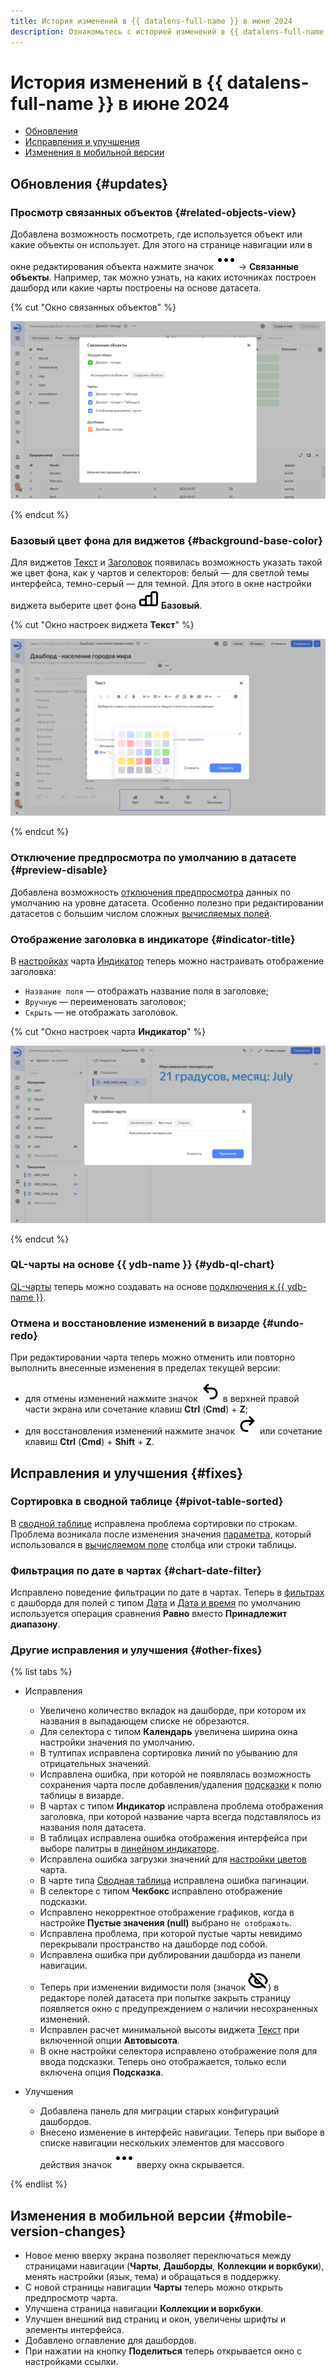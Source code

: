 ```yaml
---
title: История изменений в {{ datalens-full-name }} в июне 2024
description: Ознакомьтесь с историей изменений в {{ datalens-full-name }} за июнь 2024.
---
```


# История изменений в {{ datalens-full-name }} в июне 2024

* [Обновления](#updates)
* [Исправления и улучшения](#fixes)
* [Изменения в мобильной версии](#mobile-version-changes)

## Обновления {#updates}

### Просмотр связанных объектов {#related-objects-view}

Добавлена возможность посмотреть, где используется объект или какие объекты он использует. Для этого на странице навигации или в окне редактирования объекта нажмите значок ![image](../../_assets/console-icons/ellipsis.svg) → **Связанные объекты**. Например, так можно узнать, на каких источниках построен дашборд или какие чарты построены на основе датасета.

{% cut "Окно связанных объектов" %}

![image](../../_assets/datalens/release-notes/related-objects-view.png)

{% endcut %}

### Базовый цвет фона для виджетов {#background-base-color}

Для виджетов [Текст](../dashboard/widget.md#text) и [Заголовок](../dashboard/widget.md#title) появилась возможность указать такой же цвет фона, как у чартов и селекторов: белый — для светлой темы интерфейса, темно-серый — для темной. Для этого в окне настройки виджета выберите цвет фона ![image](../../_assets/console-icons/chart-column.svg) **Базовый**.

{% cut "Окно настроек виджета **Текст**" %}

![image](../../_assets/datalens/release-notes/background-base-color.png)

{% endcut %}

### Отключение предпросмотра по умолчанию в датасете {#preview-disable}

Добавлена возможность [отключения предпросмотра](../dataset/settings.md#preview-default) данных по умолчанию на уровне датасета. Особенно полезно при редактировании датасетов с большим числом сложных [вычисляемых полей](../concepts/calculations/index.md).

### Отображение заголовка в индикаторе {#indicator-title}

В [настройках](../concepts/chart/settings.md#common-settings) чарта [Индикатор](../visualization-ref/indicator-chart.md) теперь можно настраивать отображение заголовка:

* `Название поля` — отображать название поля в заголовке;
* `Вручную` — переименовать заголовок;
* `Скрыть` — не отображать заголовок.

{% cut "Окно настроек чарта **Индикатор**" %}

![image](../../_assets/datalens/release-notes/preview-disable.png)

{% endcut %}

### QL-чарты на основе {{ ydb-name }} {#ydb-ql-chart}

[QL-чарты](../concepts/chart/ql-charts.md) теперь можно создавать на основе [подключения к {{ ydb-name }}](../operations/connection/create-ydb.md).


### Отмена и восстановление изменений в визарде {#undo-redo}

При редактировании чарта теперь можно отменить или повторно выполнить внесенные изменения в пределах текущей версии:

* для отмены изменений нажмите значок ![image](../../_assets/console-icons/arrow-uturn-ccw-left.svg) в верхней правой части экрана или сочетание клавиш **Ctrl** (**Cmd**) + **Z**;
* для восстановления изменений нажмите значок ![image](../../_assets/console-icons/arrow-uturn-cw-right.svg) или сочетание клавиш **Ctrl** (**Cmd**) + **Shift** + **Z**.



## Исправления и улучшения {#fixes}

### Сортировка в сводной таблице {#pivot-table-sorted}

В [сводной таблице](../visualization-ref/pivot-table-chart.md) исправлена проблема сортировки по строкам. Проблема возникала после изменения значения [параметра](../concepts/parameters.md), который использовался в [вычисляемом поле](../concepts/calculations/index.md) столбца или строки таблицы.

### Фильтрация по дате в чартах {#chart-date-filter}

Исправлено поведение фильтрации по дате в чартах. Теперь в [фильтрах](../concepts/chart/settings.md#filter) с дашборда для полей с типом [Дата](../dataset/data-types.md#date) и [Дата и время](../dataset/data-types.md#datetime) по умолчанию используется операция сравнения **Равно** вместо **Принадлежит диапазону**.


### Другие исправления и улучшения {#other-fixes}

{% list tabs %}

- Исправления

  * Увеличено количество вкладок на дашборде, при котором их названия в выпадающем списке не обрезаются.
  * Для селектора с типом **Календарь** увеличена ширина окна настройки значения по умолчанию.
  * В тултипах исправлена сортировка линий по убыванию для отрицательных значений.
  * Исправлена ошибка, при которой не появлялась возможность сохранения чарта после добавления/удаления [подсказки](../visualization-ref/table-chart.md#hint-column) к полю таблицы в визарде.
  * В чартах с типом **Индикатор** исправлена проблема отображения заголовка, при которой название чарта всегда подставлялось из названия поля датасета.
  * В таблицах исправлена ошибка отображения интерфейса при выборе палитры в [линейном индикаторе](../visualization-ref/table-chart.md#add-linear-indicator).
  * Исправлена ошибка загрузки значений для [настройки цветов](../concepts/chart/settings.md#color-settings) чарта.
  * В чарте типа [Сводная таблица](../visualization-ref/pivot-table-chart.md) исправлена ошибка пагинации.
  * В селекторе с типом **Чекбокс** исправлено отображение подсказки.
  * Исправлено некорректное отображение графиков, когда в настройке **Пустые значения (null)** выбрано `Не отображать`.
  * Исправлена проблема, при которой пустые чарты невидимо перекрывали пространство на дашборде под собой.
  * Исправлена ошибка при дублировании дашборда из панели навигации.
  * Теперь при изменении видимости поля (значок ![image](../../_assets/console-icons/eye-slash.svg)) в редакторе полей датасета при попытке закрыть страницу появляется окно с предупреждением о наличии несохраненных изменений.
  * Исправлен расчет минимальной высоты виджета [Текст](../dashboard/widget.md#text) при включенной опции **Автовысота**.
  * В окне настройки селектора исправлено отображение поля для ввода подсказки. Теперь оно отображается, только если включена опция **Подсказка**.

- Улучшения

  * Добавлена панель для миграции старых конфигураций дашбордов.
  * Внесено изменение в интерфейс навигации. Теперь при выборе в списке навигации нескольких элементов для массового действия значок ![image](../../_assets/console-icons/ellipsis.svg) вверху окна скрывается.

{% endlist %}


## Изменения в мобильной версии {#mobile-version-changes}

* Новое меню вверху экрана позволяет переключаться между страницами навигации (**Чарты**, **Дашборды**, **Коллекции и воркбуки**), менять настройки (язык, тема) и обращаться в поддержку.
* С новой страницы навигации **Чарты** теперь можно открыть предпросмотр чарта.
* Улучшена страница навигации **Коллекции и воркбуки**.
* Улучшен внешний вид страниц и окон, увеличены шрифты и элементы интерфейса.
* Добавлено оглавление для дашбордов.
* При нажатии на кнопку **Поделиться** теперь открывается окно с настройками ссылки.

